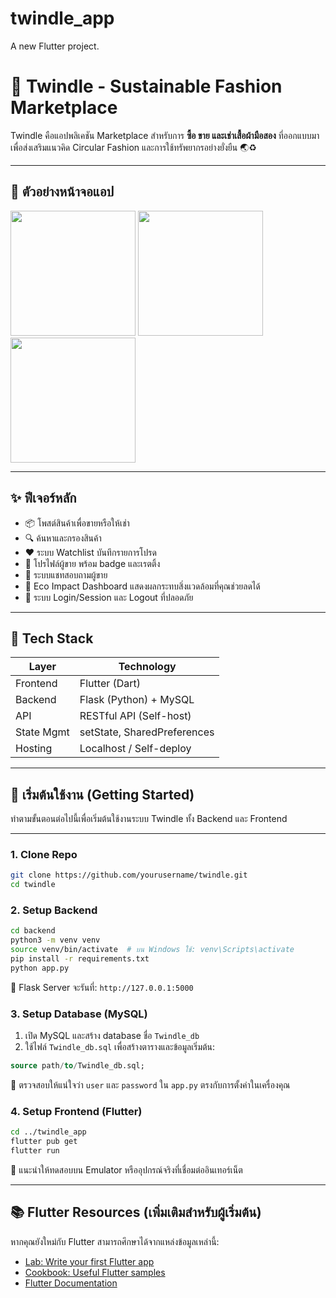 # twindle_app

A new Flutter project.
# 👗 Twindle - Sustainable Fashion Marketplace

Twindle คือแอปพลิเคชัน Marketplace สำหรับการ **ซื้อ ขาย และเช่าเสื้อผ้ามือสอง** ที่ออกแบบมาเพื่อส่งเสริมแนวคิด Circular Fashion และการใช้ทรัพยากรอย่างยั่งยืน 🌏♻️

---

## 📲 ตัวอย่างหน้าจอแอป

<img src="screenshots/home.png" width="200"/> <img src="screenshots/product_detail.png" width="200"/> <img src="screenshots/account.png" width="200"/>

---

## ✨ ฟีเจอร์หลัก

- 📦 โพสต์สินค้าเพื่อขายหรือให้เช่า
- 🔍 ค้นหาและกรองสินค้า
- ❤️ ระบบ Watchlist บันทึกรายการโปรด
- 🧑 โปรไฟล์ผู้ขาย พร้อม badge และเรตติ้ง
- 💬 ระบบแชทสอบถามผู้ขาย
- 🌱 Eco Impact Dashboard แสดงผลกระทบสิ่งแวดล้อมที่คุณช่วยลดได้
- 🔐 ระบบ Login/Session และ Logout ที่ปลอดภัย

---

## 🧰 Tech Stack

| Layer        | Technology              |
|--------------|--------------------------|
| Frontend     | Flutter (Dart)           |
| Backend      | Flask (Python) + MySQL   |
| API          | RESTful API (Self-host)  |
| State Mgmt   | setState, SharedPreferences |
| Hosting      | Localhost / Self-deploy  |

---

## 🚀 เริ่มต้นใช้งาน (Getting Started)

ทำตามขั้นตอนต่อไปนี้เพื่อเริ่มต้นใช้งานระบบ Twindle ทั้ง Backend และ Frontend

---

### 1. Clone Repo

```bash
git clone https://github.com/yourusername/twindle.git
cd twindle
```


### **2. Setup Backend**

```bash
cd backend
python3 -m venv venv
source venv/bin/activate  # บน Windows ใช้: venv\Scripts\activate
pip install -r requirements.txt
python app.py
```

🔗 Flask Server จะรันที่: `http://127.0.0.1:5000`



### **3. Setup Database (MySQL)**

1. เปิด MySQL และสร้าง database ชื่อ `Twindle_db`
2. ใช้ไฟล์ `Twindle_db.sql` เพื่อสร้างตารางและข้อมูลเริ่มต้น:

```sql
source path/to/Twindle_db.sql;
```

📌 ตรวจสอบให้แน่ใจว่า `user` และ `password` ใน `app.py` ตรงกับการตั้งค่าในเครื่องคุณ



### **4. Setup Frontend (Flutter)**

```bash
cd ../twindle_app
flutter pub get
flutter run
```

📱 แนะนำให้ทดสอบบน Emulator หรืออุปกรณ์จริงที่เชื่อมต่ออินเทอร์เน็ต

---

## 📚 Flutter Resources (เพิ่มเติมสำหรับผู้เริ่มต้น)

หากคุณยังใหม่กับ Flutter สามารถศึกษาได้จากแหล่งข้อมูลเหล่านี้:

- [Lab: Write your first Flutter app](https://docs.flutter.dev/get-started/codelab)
- [Cookbook: Useful Flutter samples](https://docs.flutter.dev/cookbook)
- [Flutter Documentation](https://docs.flutter.dev/)
